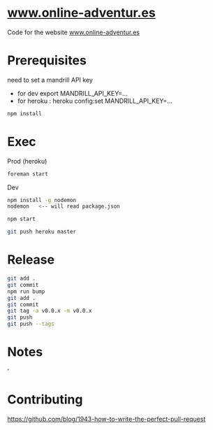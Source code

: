 www.online-adventur.es
======================

Code for the website www.online-adventur.es

Prerequisites
=============
need to set a mandrill API key
* for dev export MANDRILL_API_KEY=...
* for heroku : heroku config:set MANDRILL_API_KEY=...

```bash
npm install
```

Exec
====

Prod (heroku)
```bash
foreman start
```

Dev
```bash
npm install -g nodemon
nodemon   <-- will read package.json
```

```bash
npm start
```


```bash
git push heroku master
```

Release
=======
```bash
git add .
git commit
npm run bump
git add .
git commit
git tag -a v0.0.x -m v0.0.x
git push
git push --tags
```


Notes
=====
’


Contributing
============
https://github.com/blog/1943-how-to-write-the-perfect-pull-request
